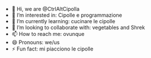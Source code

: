 - 👋 Hi, we are @CtrlAltCipolla
- 👀 I’m interested in: Cipolle e programmazione
- 🌱 I’m currently learning: cucinare le cipolle
- 💞️ I’m looking to collaborate with: vegetables and Shrek
- 📫 How to reach me: ovunque
- 😄 Pronouns: we/us
- ⚡ Fun fact: mi piacciono le cipolle

<!---
CtrlAltCipolla/CtrlAltCipolla is a ✨ special ✨ repository because its `README.md` (this file) appears on your GitHub profile.
You can click the Preview link to take a look at your changes.
--->
